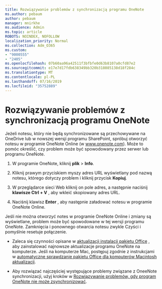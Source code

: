 ```yaml
---
title: Rozwiązywanie problemów z synchronizacją programu OneNote
ms.author: pebaum
author: pebaum
manager: mnirkhe
ms.audience: Admin
ms.topic: article
ROBOTS: NOINDEX, NOFOLLOW
localization_priority: Normal
ms.collection: Adm_O365
ms.custom:
- "9000555"
- "2405"
ms.openlocfilehash: 07b60aa96a42511f3bfbfe0d63b8107a0cfd87e2
ms.sourcegitcommit: e17e7d17fdb638349bb320b318085138d18f284c
ms.translationtype: MT
ms.contentlocale: pl-PL
ms.lasthandoff: 07/16/2019
ms.locfileid: "35752889"
---
```

# <a name="troubleshoot-onenote-sync-issues"></a>Rozwiązywanie problemów z synchronizacją programu OneNote

Jeżeli notesu, który nie będą synchronizowane są przechowywane na OneDrive lub w nowszej wersji programu SharePoint, spróbuj otworzyć notesu w programie OneNote Online (w www.onenote.com). Może to pomóc określić, czy problem może być spowodowany przez serwer lub programu OneNote.

1. W programie OneNote, kliknij **plik** > **Info**.

2. Kliknij prawym przyciskiem myszy adres URL wyświetlany pod nazwą notesu, którego dotyczy problem i kliknij przycisk **Kopiuj**.

3. W przeglądarce sieci Web kliknij on pole adres, a następnie naciśnij **klawisze Ctrl + V** , aby wkleić skopiowany adres URL.

4. Naciśnij klawisz **Enter** , aby następnie załadować notesu w programie OneNote Online.

Jeśli nie można otworzyć notes w programie OneNote Online i zmiany są wyświetlane, problem może być spowodowane w tej wersji programu OneNote. Zamknięcia i ponownego otwarcia notesu zwykle Czyści i pomyślnie resetuje połączenie.

* Zaleca się czynności opisane w [aktualizacji instalacji pakietu Office](https://support.office.com/article/Install-Office-updates-2ab296f3-7f03-43a2-8e50-46de917611c5) , aby zainstalować najnowsze aktualizacje programu OneNote na komputerze. Jeśli na komputerze Mac, postępuj zgodnie z instrukcjami w [automatyczne sprawdzanie pakietu Office dla komputerów Macintosh aktualizacji](https://support.office.com/article/update-office-for-mac-automatically-bfd1e497-c24d-4754-92ab-910a4074d7c1).

* Aby rozwiązać najczęściej występujące problemy związane z OneeNote synchronizacji, użyj kroków w [Rozwiązywanie problemów, gdy program OneNote nie może zsynchronizować](https://support.office.com/article/Fix-issues-when-you-can-t-sync-OneNote-299495ef-66d1-448f-90c1-b785a6968d45).
